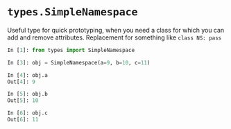 # `types.SimpleNamespace`

Useful type for quick prototyping, when you need a class for which you can
add and remove attributes. Replacement for something like `class NS: pass`

```python
In [1]: from types import SimpleNamespace

In [3]: obj = SimpleNamespace(a=9, b=10, c=11)

In [4]: obj.a
Out[4]: 9

In [5]: obj.b
Out[5]: 10

In [6]: obj.c
Out[6]: 11
```